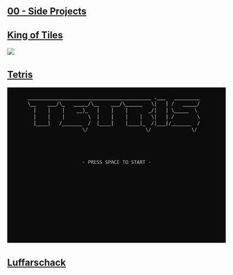## [00 - Side Projects](https://github.com/yrgo/gp20/tree/master/Programming%20Fundamentals/00%20-%20Side%20Projects)

## [King of Tiles](https://github.com/danielalexandernielsen/King-of-Tiles)
<img src="https://github.com/danielalexandernielsen/Yrgo/blob/master/Daniel_00_SideProjects/King-of-Tiles.gif?raw=true">

## [Tetris](https://github.com/danielalexandernielsen/Tetris)
<img src="https://github.com/danielalexandernielsen/Yrgo/blob/master/Daniel_00_SideProjects/Tetris.gif?raw=true">

## [Luffarschack](https://github.com/danielalexandernielsen/Luffarschack)

